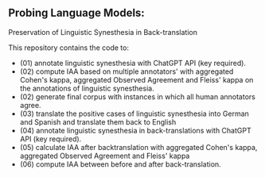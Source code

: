 ## Probing Language Models:

Preservation of Linguistic Synesthesia in Back-translation

This repository contains the code to:
- (01) annotate linguistic synesthesia with ChatGPT API (key required).
- (02) compute IAA based on multiple annotators' with aggregated Cohen's kappa, aggregated Observed Agreement and Fleiss' kappa on the annotations of linguistic synesthesia. 
- (02) generate final corpus with instances in which all human annotators agree.
- (03) translate the positive cases of linguistic synesthesia into German and Spanish and translate them back to English
- (04) annotate linguistic synesthesia in back-translations with ChatGPT API (key required).
- (05) calculate IAA after backtranslation with aggregated Cohen's kappa, aggregated Observed Agreement and Fleiss' kappa
- (06) compute IAA between before and after back-translation.
